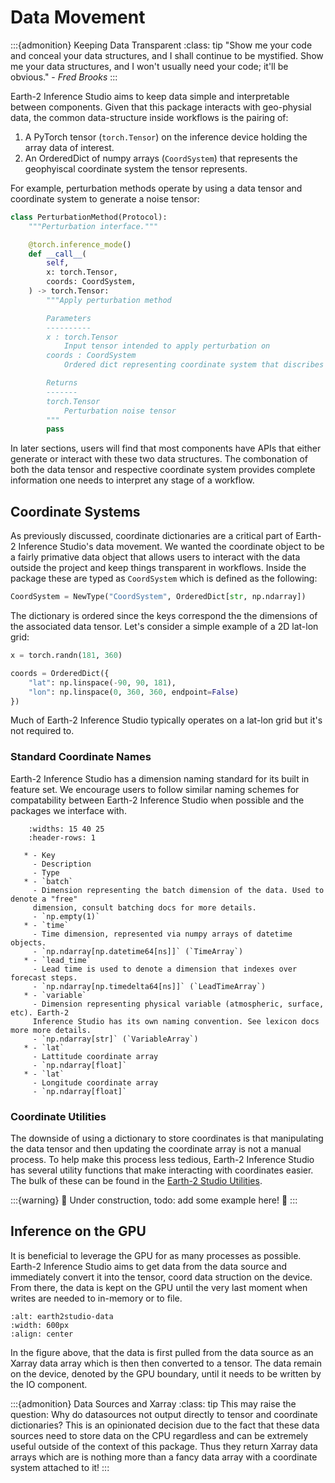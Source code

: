 # Data Movement

:::{admonition} Keeping Data Transparent
:class: tip
"Show me your code and conceal your data structures, and I shall continue to be
mystified. Show me your data structures, and I won't usually need your code; it'll be
obvious." - *Fred Brooks*
:::

Earth-2 Inference Studio aims to keep data simple and interpretable between components.
Given that this package interacts with geo-physial data, the common data-structure
inside workflows is the pairing of:

1. A PyTorch tensor (`torch.Tensor`) on the inference device holding the array data of
interest.
2. An OrderedDict of numpy arrays (`CoordSystem`) that
represents the geophyiscal coordinate system the tensor represents.

For example, perturbation methods operate by using a data tensor and coordinate system
to generate a noise tensor:

```python
class PerturbationMethod(Protocol):
    """Perturbation interface."""

    @torch.inference_mode()
    def __call__(
        self,
        x: torch.Tensor,
        coords: CoordSystem,
    ) -> torch.Tensor:
        """Apply perturbation method

        Parameters
        ----------
        x : torch.Tensor
            Input tensor intended to apply perturbation on
        coords : CoordSystem
            Ordered dict representing coordinate system that discribes the tensor

        Returns
        -------
        torch.Tensor
            Perturbation noise tensor
        """
        pass
```

In later sections, users will find that most components have APIs that either generate
or interact with these two data structures.
The combonation of both the data tensor and respective coordinate system provides
complete information one needs to interpret any stage of a workflow.

## Coordinate Systems

As previously discussed, coordinate dictionaries are a critical part of Earth-2
Inference Studio's data movement.
We wanted the coordinate object to be a fairly primative data object that allows users
to interact with the data outside the project and keep things transparent in workflows.
Inside the package these are typed as `CoordSystem` which is defined as the following:

```python
CoordSystem = NewType("CoordSystem", OrderedDict[str, np.ndarray])
```

The dictionary is ordered since the keys correspond the the dimensions of the associated
data tensor.
Let's consider a simple example of a 2D lat-lon grid:

```python
x = torch.randn(181, 360)

coords = OrderedDict({
    "lat": np.linspace(-90, 90, 181),
    "lon": np.linspace(0, 360, 360, endpoint=False)
})
```

Much of Earth-2 Inference Studio typically operates on a lat-lon grid but it's not
required to.

### Standard Coordinate Names

Earth-2 Inference Studio has a dimension naming standard for its built in feature set.
We encourage users to follow similar naming schemes for compatability between Earth-2
Inference Studio when possible and the packages we interface with.

```{list-table}
    :widths: 15 40 25
    :header-rows: 1

   * - Key
     - Description
     - Type
   * - `batch`
     - Dimension representing the batch dimension of the data. Used to denote a "free"
     dimension, consult batching docs for more details.
     - `np.empty(1)`
   * - `time`
     - Time dimension, represented via numpy arrays of datetime objects.
     - `np.ndarray[np.datetime64[ns]]` (`TimeArray`)
   * - `lead_time`
     - Lead time is used to denote a dimension that indexes over forecast steps.
     - `np.ndarray[np.timedelta64[ns]]` (`LeadTimeArray`)
   * - `variable`
     - Dimension representing physical variable (atmospheric, surface, etc). Earth-2
     Inference Studio has its own naming convention. See lexicon docs more more details.
     - `np.ndarray[str]` (`VariableArray`)
   * - `lat`
     - Lattitude coordinate array
     - `np.ndarray[float]`
   * - `lat`
     - Longitude coordinate array
     - `np.ndarray[float]`
```

### Coordinate Utilities

The downside of using a dictionary to store coordinates is that manipulating the data
tensor and then updating the coordinate array is not a manual process.
To help make this process less tedious, Earth-2 Inference Studio has several utility
functions that make interacting with coordinates easier.
The bulk of these can be found in the [Earth-2 Studio Utilities](earth2studio.utils_api).

:::{warning}
🚧 Under construction, todo: add some example here! 🚧
:::

## Inference on the GPU

It is beneficial to leverage the GPU for as many processes as possible.
Earth-2 Inference Studio aims to get data from the data source and immediately convert
it into the tensor, coord data struction on the device.
From there, the data is kept on the GPU until the very last moment when writes are
needed to in-memory or to file.

```{figure} https://gitlab-master.nvidia.com/ngeneva/earth-2-studio-assets/-/raw/main/e2studio-data.png
:alt: earth2studio-data
:width: 600px
:align: center
```

In the figure above, that the data is first pulled from the data source as an Xarray
data array which is then then converted to a tensor.
The data remain on the device, denoted by the GPU boundary, until it needs to be written
by the IO component.

:::{admonition} Data Sources and Xarray
:class: tip
This may raise the question: Why do datasources not output directly to tensor and
coordinate dictionaries?
This is an opinionated decision due to the fact that these data sources need to store
data on the CPU regardless and can be extremely useful outside of the context of this package.
Thus they return Xarray data arrays which are is nothing more than a fancy data array
with a coordinate system attached to it!
:::
